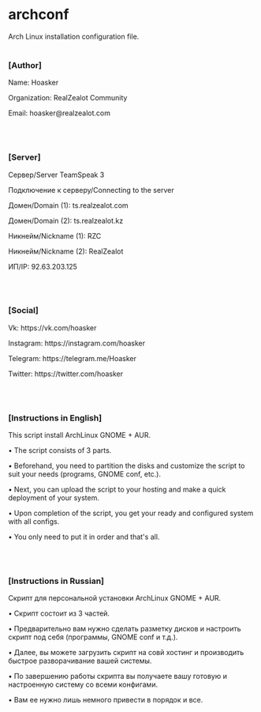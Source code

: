 # archconf
Arch Linux installation configuration file.
<br>
<br>
<h3>[Author]</h3>
<p>Name: Hoasker</p>
<p>Organization: RealZealot Community</p>
<p>Email: hoasker@realzealot.com</p>
<br>
<br>
<h3>[Server]</h3>
<p>Сервер/Server TeamSpeak 3</p>
<p>Подключение к серверу/Connecting to the server</p>
<p>Домен/Domain (1): ts.realzealot.com</p>
<p>Домен/Domain (2): ts.realzealot.kz</p>
<p>Никнейм/Nickname (1): RZC</p>
<p>Никнейм/Nickname (2): RealZealot</p>
<p>ИП/IP: 92.63.203.125</p>
<br>
<br>
<h3>[Social]</h3>
<p>Vk: https://vk.com/hoasker</p>
<p>Instagram: https://instagram.com/hoasker</p>
<p>Telegram: https://telegram.me/Hoasker</p>
<p>Twitter: https://twitter.com/hoasker</p>
<br>
<br>
<h3>[Instructions in English]</h3>
<p>This script install ArchLinux GNOME + AUR.</p>
<p>• The script consists of 3 parts.</p>
<p>• Beforehand, you need to partition the disks and customize the script to suit your needs (programs, GNOME conf, etc.).</p>
<p>• Next, you can upload the script to your hosting and make a quick deployment of your system.</p>
<p>• Upon completion of the script, you get your ready and configured system with all configs.</p>
<p>• You only need to put it in order and that's all.</p>
<br>
<br>
<h3>[Instructions in Russian]</h3>
<p>Скрипт для персональной установки ArchLinux GNOME + AUR.</p>
<p>• Скрипт состоит из 3 частей.</p>
<p>• Предварительно вам нужно сделать разметку дисков и настроить скрипт под себя (программы, GNOME conf и т.д.).</p>
<p>• Далее, вы можете загрузить скрипт на совй хостинг и производить быстрое разворачивание вашей системы.</p>
<p>• По завершению работы скрипта вы получаете вашу готовую и настроенную систему со всеми конфигами.</p>
<p>• Вам ее нужно лишь немного привести в порядок и все.</p>

